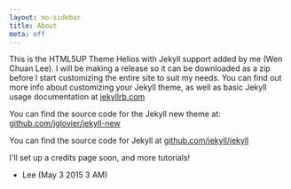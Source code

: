 ```yaml
---
layout: no-sidebar
title: About
meta: off
---
```


This is the HTML5UP Theme Helios with Jekyll support added by me (Wen Chuan Lee). I will be making a release so it can be downloaded as a zip before I start customizing the entire site to suit my needs. You can find out more info about customizing your Jekyll theme, as well as basic Jekyll usage documentation at [jekyllrb.com](http://jekyllrb.com/)

You can find the source code for the Jekyll new theme at: [github.com/jglovier/jekyll-new](https://github.com/jglovier/jekyll-new)

You can find the source code for Jekyll at [github.com/jekyll/jekyll](https://github.com/jekyll/jekyll)

I'll set up a credits page soon, and more tutorials!

- Lee (May 3 2015 3 AM)